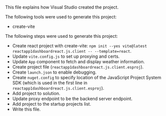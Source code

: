This file explains how Visual Studio created the project.

The following tools were used to generate this project:
- create-vite

The following steps were used to generate this project:
- Create react project with create-vite: `npm init --yes vite@latest reactapp1dashboardreact.js.client -- --template=react`.
- Update `vite.config.js` to set up proxying and certs.
- Update `App` component to fetch and display weather information.
- Create project file (`reactapp1dashboardreact.js.client.esproj`).
- Create `launch.json` to enable debugging.
- Create `nuget.config` to specify location of the JavaScript Project System SDK (which is used in the first line in `reactapp1dashboardreact.js.client.esproj`).
- Add project to solution.
- Update proxy endpoint to be the backend server endpoint.
- Add project to the startup projects list.
- Write this file.
